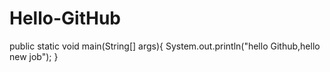 # Hello-GitHub
public static void main(String[] args){
    System.out.println("hello Github,hello new job");
}
